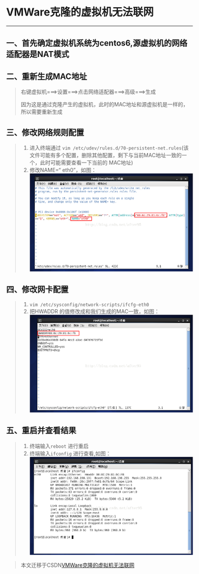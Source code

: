 # VMWare克隆的虚拟机无法联网
--- 

## 一、首先确定虚拟机系统为centos6,源虚拟机的网络适配器是NAT模式

## 二、重新生成MAC地址
> 右键虚拟机===>设置===>点击网络适配器===>高级===>生成
> 
> 因为这是通过克隆产生的虚拟机，此时的MAC地址和源虚拟机是一样的，所以需要重新生成
> 

## 三、修改网络规则配置
> 1. 进入终端通过 `vim /etc/udev/rules.d/70-persistent-net.rules`(该文件可能有多个配置，删除其他配置，剩下与当前MAC地址一致的一个，此时可能需要查看一下当前的 MAC地址)
> 2. 修改NAME=“ eth0”，如图：
> ![修改后配置](./images/20170330100945007.png)
> 

## 四、修改网卡配置
> 1. `vim /etc/sysconfig/network-scripts/ifcfg-eth0`
> 2. 把HWADDR 的值修改成和我们生成的MAC一致，如图：
> ![修改后配置](./images/20170330101514327.png)

## 五、重启并查看结果
> 1. 终端输入`reboot` 进行重启
> 2. 终端输入`ifconfig` 进行查看,如图：
> ![结果](./images/20170330101618917.png)

> 本文迁移于CSDN[VMWare克隆的虚拟机无法联网](https://blog.csdn.net/after95/article/details/68482867)

